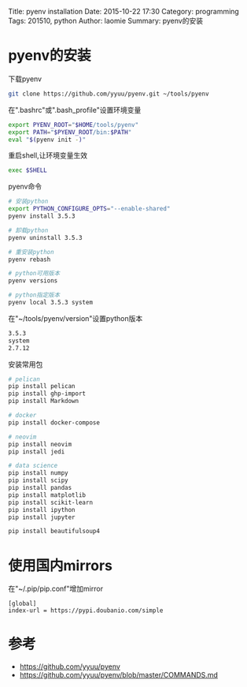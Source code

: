 Title: pyenv installation
Date: 2015-10-22 17:30
Category: programming
Tags: 201510, python 
Author: laomie
Summary: pyenv的安装


pyenv的安装
================

下载pyenv
```bash
git clone https://github.com/yyuu/pyenv.git ~/tools/pyenv
```

在".bashrc"或".bash_profile"设置环境变量
```bash
export PYENV_ROOT="$HOME/tools/pyenv"
export PATH="$PYENV_ROOT/bin:$PATH"
eval "$(pyenv init -)"
```

重启shell,让环境变量生效
```bash
exec $SHELL
```

pyenv命令
```bash
# 安装python
export PYTHON_CONFIGURE_OPTS="--enable-shared"
pyenv install 3.5.3

# 卸载python
pyenv uninstall 3.5.3

# 重安装python
pyenv rebash

# python可用版本
pyenv versions

# python指定版本
pyenv local 3.5.3 system
```

在"~/tools/pyenv/version"设置python版本
```bash
3.5.3
system
2.7.12
```

安装常用包
```bash
# pelican
pip install pelican
pip install ghp-import
pip install Markdown

# docker
pip install docker-compose

# neovim
pip install neovim
pip install jedi

# data science
pip install numpy
pip install scipy
pip install pandas
pip install matplotlib
pip install scikit-learn
pip install ipython
pip install jupyter

pip install beautifulsoup4

```

使用国内mirrors
=====================
在"~/.pip/pip.conf"增加mirror
```
[global]
index-url = https://pypi.doubanio.com/simple
```

参考
==================
* <https://github.com/yyuu/pyenv>
* <https://github.com/yyuu/pyenv/blob/master/COMMANDS.md>
